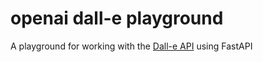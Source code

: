 # openai dall-e playground

A playground for working with the [Dall-e API](https://openai.com/blog/dall-e-api-now-available-in-public-beta/) using FastAPI

